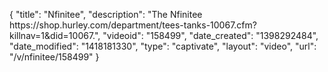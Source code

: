 {
    "title": "Nfinitee",
    "description": "The Nfinitee https:\/\/shop.hurley.com\/department\/tees-tanks-10067.cfm?killnav=1&did=10067.",
    "videoid": "158499",
    "date_created": "1398292484",
    "date_modified": "1418181330",
    "type": "captivate",
    "layout": "video",
    "url": "\/v\/nfinitee\/158499"
}